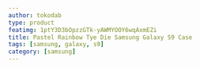```yaml
---
author: tokodab
type: product
featimg: 1ptY3D3bOpzzGTk-yAWMYOOY6wqAxmEZi
title: Pastel Rainbow Tye Die Samsung Galaxy S9 Case
tags: [samsung, galaxy, s9]
category: [samsung]
---
```

